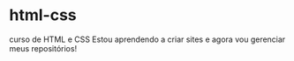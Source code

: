 # html-css
 curso de HTML e CSS
 Estou aprendendo a criar sites e agora vou gerenciar meus repositórios!
